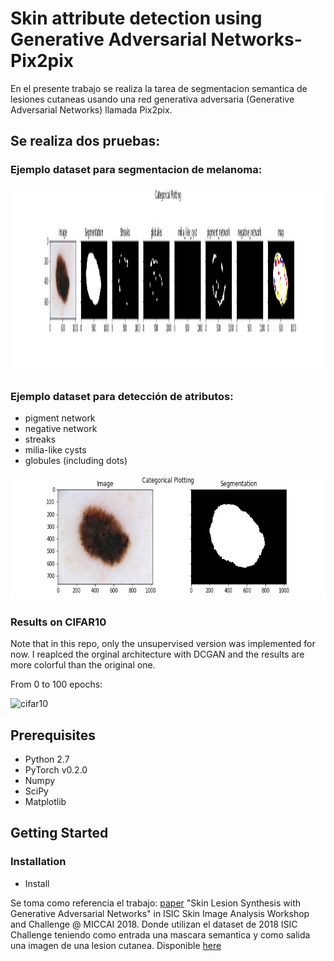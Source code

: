 # Skin attribute detection using Generative Adversarial Networks-Pix2pix

En el presente trabajo se realiza la tarea de segmentacion semantica de lesiones cutaneas usando una red generativa adversaria (Generative Adversarial Networks) llamada Pix2pix.

## Se realiza dos pruebas:
### Ejemplo dataset para segmentacion de melanoma: 
<img src="images/MAP_ISIC_0000013.jpg?raw=true" width="2500" height = "300"/>

### Ejemplo dataset para detección de atributos:
<ul>
  <li>pigment network</li>
  <li>negative network</li>
  <li>streaks</li>
  <li>milia-like cysts</li>
  <li> globules (including dots)</li>
</ul>

<img src="images/SEGMENTATION_ISIC_0000013.jpg?raw=true" width="600" height = "200"/>



### Results on CIFAR10
Note that in this repo, only the unsupervised version was implemented for now. I reaplced the orginal architecture with DCGAN and the results are more colorful than the original one.

From 0 to 100 epochs:

![cifar10](results/cifar10/cifar10.gif)



## Prerequisites
- Python 2.7
- PyTorch v0.2.0
- Numpy
- SciPy
- Matplotlib


## Getting Started
### Installation
- Install


Se toma como referencia el trabajo:
[paper](https://arxiv.org/abs/1902.03253) "Skin Lesion Synthesis with Generative Adversarial Networks" in ISIC Skin Image Analysis Workshop and Challenge @ MICCAI 2018. Donde utilizan el dataset de 2018 ISIC Challenge teniendo como entrada una mascara semantica y como salida una imagen de una lesion cutanea. Disponible [here](https://github.com/alceubissoto/gan-skin-lesion)

